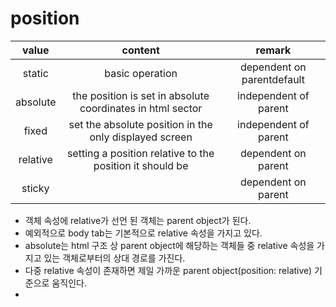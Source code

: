# position

|  value   |                          content                           |           remark           |
| :------: | :--------------------------------------------------------: | :------------------------: |
|  static  |                      basic operation                       | dependent on parentdefault |
| absolute | the position is set in absolute coordinates in html sector |   independent of parent    |
|  fixed   |   set the absolute position in the only displayed screen   |   independent of parent    |
| relative |  setting a position relative to the position it should be  |    dependent on parent     |
|  sticky  |                                                            |    dependent on parent     |


- 객체 속성에 relative가 선언 된 객체는 parent object가 된다. 
- 예외적으로 body tab는 기본적으로 relative 속성을 가지고 있다. 
- absolute는 html 구조 상 parent object에 해당하는 객체들 중 relative 속성을 가지고 있는 객체로부터의 상대 경로를 가진다. 
- 다중 relative 속성이 존재하면 제일 가까운 parent object(position: relative) 기준으로 움직인다. 
- 
